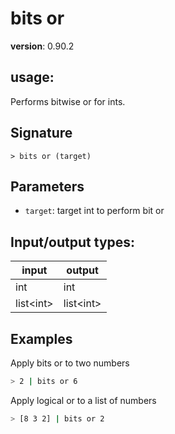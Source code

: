 # bits or

**version**: 0.90.2

## **usage**:

Performs bitwise or for ints.

## Signature

`> bits or (target)`

## Parameters

- `target`: target int to perform bit or

## Input/output types:

| input       | output      |
| ----------- | ----------- |
| int         | int         |
| list\<int\> | list\<int\> |

## Examples

Apply bits or to two numbers

```bash
> 2 | bits or 6
```

Apply logical or to a list of numbers

```bash
> [8 3 2] | bits or 2
```
